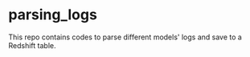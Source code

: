 # parsing_logs
This repo contains codes to parse different models' logs and save to a Redshift table.
